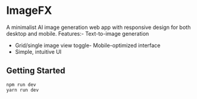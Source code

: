 # ImageFX
A minimalist AI image generation web app with responsive design for both desktop and mobile. 
Features:- Text-to-image generation
- Grid/single image view toggle- Mobile-optimized interface
- Simple, intuitive UI
## Getting Started
```
npm run dev
yarn run dev 
```
